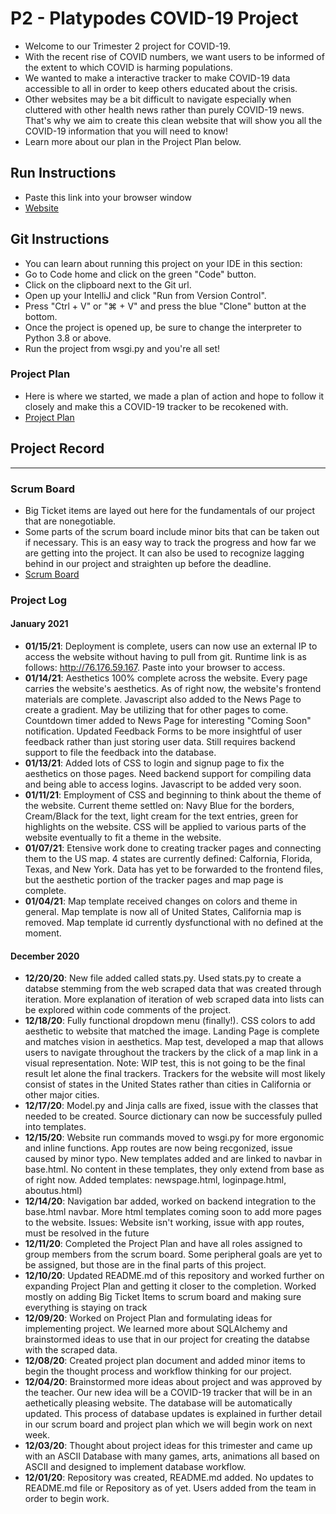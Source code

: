 # P2 - Platypodes COVID-19 Project 
* Welcome to our Trimester 2 project for COVID-19. 
* With the recent rise of COVID numbers, we want users to be informed of the extent to which COVID is harming populations.
* We wanted to make a interactive tracker to make COVID-19 data accessible to all in order to keep others educated about the crisis. 
* Other websites may be a bit difficult to navigate especially when cluttered with other health news rather than purely COVID-19 news. That's why we aim to create this clean website that will show you all the COVID-19 information that you will need to know!
* Learn more about our plan in the Project Plan below.

## Run Instructions
* Paste this link into your browser window
* [Website](http://76.176.59.167)

## Git Instructions
* You can learn about running this project on your IDE in this section:
* Go to Code home and click on the green "Code" button.
* Click on the clipboard next to the Git url. 
* Open up your IntelliJ and click "Run from Version Control".
* Press "Ctrl + V" or "⌘ + V" and press the blue "Clone" button at the bottom.
* Once the project is opened up, be sure to change the interpreter to Python 3.8 or above. 
* Run the project from wsgi.py and you're all set!

### Project Plan
* Here is where we started, we made a plan of action and hope to follow it closely and make this a COVID-19 tracker to be recokened with.
* [Project Plan](https://docs.google.com/document/d/1MceTKLU3TJTQg3PkqIcMLYa7U4R2ov4QtojF4i7mKLc/edit)

## Project Record
__________________

### Scrum Board
* Big Ticket items are layed out here for the fundamentals of our project that are nonegotiable.
* Some parts of the scrum board include minor bits that can be taken out if necessary. This is an easy way to track the progress and how far we are getting into the project. It can also be used to recognize lagging behind in our project and straighten up before the deadline.
* [Scrum Board](https://padlet.com/akazi3211/wlmfpjwnbuuf6qsm)

### Project Log

#### January 2021
* **01/15/21**: Deployment is complete, users can now use an external IP to access the website without having to pull from git. Runtime link is as follows: http://76.176.59.167. Paste into your browser to access.
* **01/14/21**: Aesthetics 100% complete across the website. Every page carries the website's aesthetics. As of right now, the website's frontend materials are complete. Javascript also added to the News Page to create a gradient. May be utilizing that for other pages to come. Countdown timer added to News Page for interesting "Coming Soon" notification. Updated Feedback Forms to be more insightful of user feedback rather than just storing user data. Still requires backend support to file the feedback into the database.
* **01/13/21**: Added lots of CSS to login and signup page to fix the aesthetics on those pages. Need backend support for compiling data and being able to access logins. Javascript to be added very soon.
* **01/11/21**: Employment of CSS and beginning to think about the theme of the website. Current theme settled on: Navy Blue for the borders, Cream/Black for the text, light cream for the text entries, green for highlights on the website. CSS will be applied to various parts of the website eventually to fit a theme in the website.
* **01/07/21**: Etensive work done to creating tracker pages and connecting them to the US map. 4 states are currently defined: Calfornia, Florida, Texas, and New York. Data has yet to be forwarded to the frontend files, but the aesthetic portion of the tracker pages and map page is complete.
* **01/04/21**: Map template received changes on colors and theme in general. Map template is now all of United States, California map is removed. Map template id currently dysfunctional with no <area> defined at the moment.

#### December 2020
* **12/20/20**: New file added called stats.py. Used stats.py to create a databse stemming from the web scraped data that was created through iteration. More explanation of iteration of web scraped data into lists can be explored within code comments of the project. 
* **12/18/20**: Fully functional dropdown menu (finally!). CSS colors to add aesthetic to website that matched the image. Landing Page is complete and matches vision in aesthetics. Map test, developed a map that allows users to navigate throughout the trackers by the click of a map link in a visual representation.
Note: WIP test, this is not going to be the final result let alone the final trackers. Trackers for the website will most likely consist of states in the United States rather than cities in California or other major cities.
* **12/17/20**: Model.py and Jinja calls are fixed, issue with the classes that needed to be created. Source dictionary can now be successfuly pulled into templates. 
* **12/15/20**: Website run commands moved to wsgi.py for more ergonomic and inline functions. App routes are now being recgonized, issue caused by minor typo. New templates added and are linked to navbar in base.html. No content in these templates, they only extend from base as of right now. Added templates: newspage.html, loginpage.html, aboutus.html)
* **12/14/20**: Navigation bar added, worked on backend integration to the base.html navbar. More html templates coming soon to add more pages to the website. Issues: Website isn't working, issue with app routes, must be resolved in the future
* **12/11/20**: Completed the Project Plan and have all roles assigned to group members from the scrum board. Some peripheral goals are yet to be assigned, but those are in the final parts of this project. 
* **12/10/20**: Updated README.md of this repository and worked further on expanding Project Plan and getting it closer to the completion. Worked mostly on adding Big Ticket Items to scrum board and making sure everything is staying on track
* **12/09/20**: Worked on Project Plan and formulating ideas for implementing project. We learned more about SQLAlchemy and brainstormed ideas to use that in our project for creating the databse with the scraped data.
* **12/08/20**: Created project plan document and added minor items to begin the thought process and workflow thinking for our project.
* **12/04/20**: Brainstormed more ideas about project and was approved by the teacher. Our new idea will be a COVID-19 tracker that will be in an aethetically pleasing website. The database will be automatically updated. This process of database updates is explained in further detail in our scrum board and project plan which we will begin work on next week.
* **12/03/20**: Thought about project ideas for this trimester and came up with an ASCII Database with many games, arts, animations all based on ASCII and designed to implement database workflow.
* **12/01/20**: Repository was created, README.md added. No updates to README.md file or Repository as of yet. Users added from the team in order to begin work.
